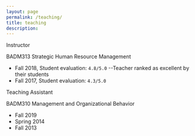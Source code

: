 ```yaml
---
layout: page
permalink: /teaching/
title: teaching
description: 
---
```


Instructor 

BADM313 Strategic Human Resource Management

- Fall 2018, Student evaluation: `4.8/5.0` 
 --Teacher ranked as excellent by their students 
- Fall 2017, Student evaluation: `4.3/5.0`

Teaching Assistant

BADM310 Management and Organizational Behavior

- Fall 2019
- Spring 2014
- Fall 2013
